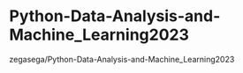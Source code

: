 # Python-Data-Analysis-and-Machine_Learning2023
zegasega/Python-Data-Analysis-and-Machine_Learning2023
